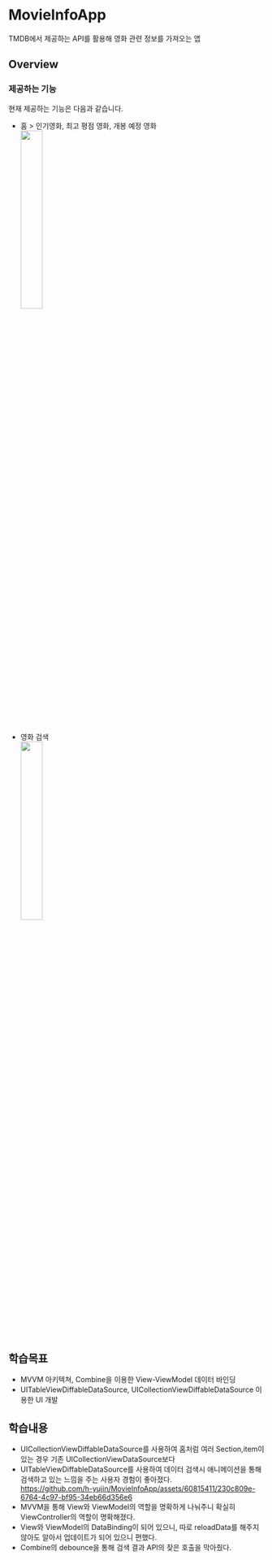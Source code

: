 # MovieInfoApp

TMDB에서 제공하는 API를 활용해 영화 관련 정보를 가져오는 앱

## Overview

### 제공하는 기능
현재 제공하는 기능은 다음과 같습니다.
- 홈 > 인기영화, 최고 평점 영화, 개봉 예정 영화   
  <img src = "https://github.com/h-yujin/MovieInfoApp/assets/60815411/716f0e4e-840f-4836-9f44-3e7a0fb95320" width="30%" height="30%">

- 영화 검색   
  <img src = "https://github.com/h-yujin/MovieInfoApp/assets/60815411/01bb852f-7162-4963-bf8d-a215ad44ab7a" width="30%" height="30%">


## 학습목표
- MVVM 아키텍쳐, Combine을 이용한 View-ViewModel 데이터 바인딩
- UITableViewDiffableDataSource, UICollectionViewDiffableDataSource 이용한 UI 개발

## 학습내용
- UICollectionViewDiffableDataSource를 사용하여 홈처럼 여러 Section,item이 있는 경우 기존 UICollectionViewDataSource보다
- UITableViewDiffableDataSource를 사용하여 데이터 검색시 애니메이션을 통해 검색하고 있는 느낌을 주는 사용자 경험이 좋아졌다.   
https://github.com/h-yujin/MovieInfoApp/assets/60815411/230c809e-6764-4c97-bf95-34eb66d356e6
- MVVM을 통해 View와 ViewModel의 역할을 명확하게 나눠주니 확실히 ViewController의 역할이 명확해졌다.
- View와 ViewModel의 DataBinding이 되어 있으니, 따로 reloadData를 해주지 않아도 알아서 업데이트가 되어 있으니 편했다.
- Combine의 debounce을 통해 검색 결과 API의 잦은 호출을 막아줬다.


